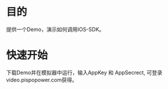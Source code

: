 
# 目的
  提供一个Demo，演示如何调用IOS-SDK。
# 快速开始
  下载Demo并在模拟器中运行，输入AppKey 和 AppSecrect, 可登录video.pispopower.com获得。
